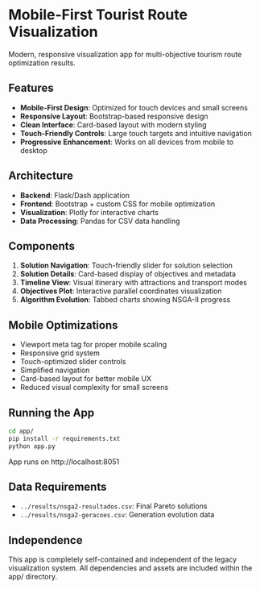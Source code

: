 # Mobile-First Tourist Route Visualization

Modern, responsive visualization app for multi-objective tourism route optimization results.

## Features

- **Mobile-First Design**: Optimized for touch devices and small screens
- **Responsive Layout**: Bootstrap-based responsive design
- **Clean Interface**: Card-based layout with modern styling
- **Touch-Friendly Controls**: Large touch targets and intuitive navigation
- **Progressive Enhancement**: Works on all devices from mobile to desktop

## Architecture

- **Backend**: Flask/Dash application
- **Frontend**: Bootstrap + custom CSS for mobile optimization
- **Visualization**: Plotly for interactive charts
- **Data Processing**: Pandas for CSV data handling

## Components

1. **Solution Navigation**: Touch-friendly slider for solution selection
2. **Solution Details**: Card-based display of objectives and metadata
3. **Timeline View**: Visual itinerary with attractions and transport modes
4. **Objectives Plot**: Interactive parallel coordinates visualization
5. **Algorithm Evolution**: Tabbed charts showing NSGA-II progress

## Mobile Optimizations

- Viewport meta tag for proper mobile scaling
- Responsive grid system
- Touch-optimized slider controls
- Simplified navigation
- Card-based layout for better mobile UX
- Reduced visual complexity for small screens

## Running the App

```bash
cd app/
pip install -r requirements.txt
python app.py
```

App runs on http://localhost:8051

## Data Requirements

- `../results/nsga2-resultados.csv`: Final Pareto solutions
- `../results/nsga2-geracoes.csv`: Generation evolution data

## Independence

This app is completely self-contained and independent of the legacy visualization system. All dependencies and assets are included within the app/ directory.
